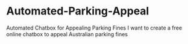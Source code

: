 # Automated-Parking-Appeal
Automated Chatbox for Appealing Parking Fines
I want to create a free online chatbox to appeal Australian parking fines
